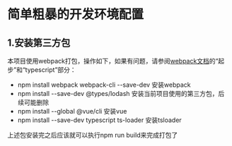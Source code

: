 # 简单粗暴的开发环境配置
## 1.安装第三方包
本项目使用webpack打包，操作如下，如果有问题，请参阅[webpack文档](https://www.webpackjs.com/guides/)的“起步”和“typescript”部分：

* npm install webpack webpack-cli --save-dev 安装webpack
* npm install --save-dev @types/lodash 安装当前项目使用的第三方包，后续可能删除
* npm install --global @vue/cli 安装vue
* npm install --save-dev typescript ts-loader 安装tsloader

上述包安装完之后应该就可以执行npm run build来完成打包了